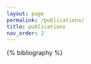 ```yaml
---
layout: page
permalink: /publications/
title: publications
nav_order: 2
---
```


<!-- _pages/publications.md -->
<div class="publications">

{% bibliography %}

</div>
